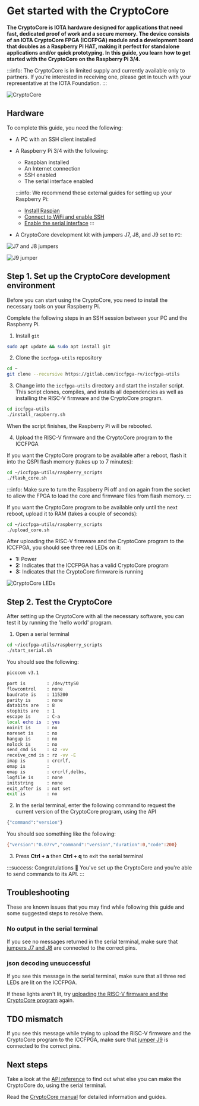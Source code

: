 # Get started with the CryptoCore

**The CryptoCore is IOTA hardware designed for applications that need fast, dedicated proof of work and a secure memory. The device consists of an IOTA CryptoCore FPGA (ICCFPGA) module and a development board that doubles as a Raspberry Pi HAT, making it perfect for standalone applications and/or quick prototyping. In this guide, you learn how to get started with the CryptoCore on the Raspberry Pi 3/4.**

:::info:
The CryptoCore is in limited supply and currently available only to partners. If you're interested in receiving one, please get in touch with your representative at the IOTA Foundation.
:::

![CryptoCore](../images/cryptocore.jpg)

## Hardware

To complete this guide, you need the following:

- A PC with an SSH client installed

- A Raspberry Pi 3/4 with the following:
  - Raspbian installed
  - An Internet connection
  - SSH enabled
  - The serial interface enabled

  :::info:
  We recommend these external guides for setting up your Raspberry Pi:

  - [Install Raspian](https://www.raspberrypi.org/documentation/installation/installing-images/README.md)
  - [Connect to WiFi and enable SSH](https://www.e-tinkers.com/2017/03/boot-raspberry-pi-with-wifi-on-first-boot/)
  - [Enable the serial interface](https://www.raspberrypi.org/documentation/configuration/raspi-config.md)
  :::

- A CryptoCore development kit with jumpers J7, J8, and J9 set to `PI`:

![J7 and J8 jumpers](../images/cryptocore-jumper-j7-j8.jpg)

![J9 jumper](../images/cryptocore-jumper-j9.jpg)

## Step 1. Set up the CryptoCore development environment

Before you can start using the CryptoCore, you need to install the necessary tools on your Raspberry Pi.

Complete the following steps in an SSH session between your PC and the Raspberry Pi.

1. Install `git`

  ```bash
  sudo apt update && sudo apt install git
  ```

2. Clone the `iccfpga-utils` repository

  ```bash
  cd ~
  git clone --recursive https://gitlab.com/iccfpga-rv/iccfpga-utils
  ```

3. Change into the `iccfpga-utils` directory and start the installer script. This script clones, compiles, and installs all dependencies as well as installing the RISC-V firmware and the CryptoCore program.

  ```bash
  cd iccfpga-utils
  ./install_raspberry.sh
  ``` 

  When the script finishes, the Raspberry Pi will be rebooted.

4. Upload the RISC-V firmware and the CryptoCore program to the ICCFPGA

  If you want the CryptoCore program to be available after a reboot, flash it into the QSPI flash memory (takes up to 7 minutes):

  ```bash
  cd ~/iccfpga-utils/raspberry_scripts
  ./flash_core.sh
  ```

  :::info:
  Make sure to turn the Raspberry Pi off and on again from the socket to allow the FPGA to load the core and firmware files from flash memory.
  :::

  If you want the CryptoCore program to be available only until the next reboot, upload it to RAM (takes a couple of seconds):

  ```bash
  cd ~/iccfpga-utils/raspberry_scripts
  ./upload_core.sh
  ```

After uploading the RISC-V firmware and the CryptoCore program to the ICCFPGA, you should see three red LEDs on it:

- **1:** Power
- **2:** Indicates that the ICCFPGA has a valid CryptoCore program
- **3:** Indicates that the CryptoCore firmware is running

![CryptoCore LEDs](../images/cryptocore-three-led.jpg)

## Step 2. Test the CryptoCore

After setting up the CryptoCore with all the necessary software, you can test it by running the 'hello world' program.

1. Open a serial terminal

  ```bash
  cd ~/iccfpga-utils/raspberry_scripts
  ./start_serial.sh
  ```

  You should see the following:

  ```bash
  picocom v3.1

  port is        : /dev/ttyS0
  flowcontrol    : none
  baudrate is    : 115200
  parity is      : none
  databits are   : 8
  stopbits are   : 1
  escape is      : C-a
  local echo is  : yes
  noinit is      : no
  noreset is     : no
  hangup is      : no
  nolock is      : no
  send_cmd is    : sz -vv
  receive_cmd is : rz -vv -E
  imap is        : crcrlf,
  omap is        :
  emap is        : crcrlf,delbs,
  logfile is     : none
  initstring     : none
  exit_after is  : not set
  exit is        : no
  ```

2. In the serial terminal, enter the following command to request the current version of the CryptoCore program, using the API
    
  ```bash
  {"command":"version"}
  ```

  You should see something like the following:

  ```bash
  {"version":"0.07rv","command":"version","duration":0,"code":200}
  ```

3. Press **Ctrl + a** then **Ctrl + q** to exit the serial terminal

:::success: Congratulations :tada:
You've set up the CryptoCore and you're able to send commands to its API.
:::

## Troubleshooting

These are known issues that you may find while following this guide and some suggested steps to resolve them.

### No output in the serial terminal

If you see no messages returned in the serial terminal, make sure that [jumpers J7 and J8](#hardware) are connected to the correct pins.

### json decoding unsuccessful

If you see this message in the serial terminal, make sure that all three red LEDs are lit on the ICCFPGA.

If these lights aren't lit, try [uploading the RISC-V firmware and the CryptoCore program](#step-1-set-up-the-cryptocore-development-environment) again.

## TDO mismatch

If you see this message while trying to upload the RISC-V firmware and the CryptoCore program to the ICCFPGA, make sure that [jumper J9](#hardware) is connected to the correct pins.

## Next steps

Take a look at the [API reference](../references/api-reference.md) to find out what else you can make the CryptoCore do, using the serial terminal.

Read the [CryptoCore manual](https://gitlab.com/iccfpga-rv/iccfpga-manual/blob/master/iccfpga.pdf) for detailed information and guides.

